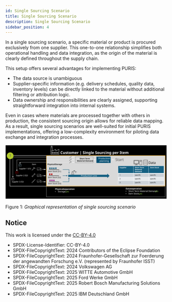 ```yaml
---
id: Single Sourcing Scenario
title: Single Sourcing Scenario
description: Single Sourcing Scenario
sidebar_position: 4
---
```


In a single sourcing scenario, a specific material or product is procured exclusively from one supplier. This one-to-one relationship simplifies both operational handling and data integration, as the origin of the material is clearly defined throughout the supply chain.

This setup offers several advantages for implementing PURIS:

- The data source is unambiguous
- Supplier-specific information (e.g. delivery schedules, quality data, inventory levels) can be directly linked to the material without additional filtering or attribution logic.
- Data ownership and responsibilities are clearly assigned, supporting straightforward integration into internal systems.

Even in cases where materials are processed together with others in production, the consistent sourcing origin allows for reliable data mapping. As a result, single sourcing scenarios are well-suited for initial PURIS implementations, offering a low-complexity environment for piloting data exchange and integration processes.

![customer-single-sourcing](../../assets/customer-single-sourcing.svg)

Figure 1: *Graphical representation of single sourcing scenario*

## Notice

This work is licensed under the [CC-BY-4.0](https://creativecommons.org/licenses/by/4.0/legalcode)

- SPDX-License-Identifier: CC-BY-4.0  
- SPDX-FileCopyrightText: 2024 Contributors of the Eclipse Foundation  
- SPDX-FileCopyrightText: 2024 Fraunhofer-Gesellschaft zur Foerderung der angewandten Forschung e.V. (represented by Fraunhofer ISST)  
- SPDX-FileCopyrightText: 2024 Volkswagen AG  
- SPDX-FileCopyrightText: 2025 WITTE Automotive GmbH  
- SPDX-FileCopyrightText: 2025 Ford Werke GmbH  
- SPDX-FileCopyrightText: 2025 Robert Bosch Manufacturing Solutions GmbH  
- SPDX-FileCopyrightText: 2025 IBM Deutschland GmbH  
